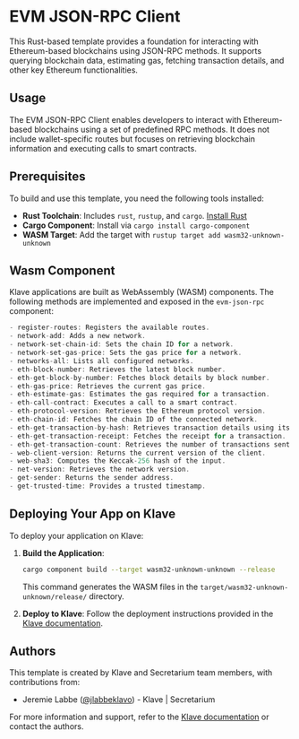 # EVM JSON-RPC Client

This Rust-based template provides a foundation for interacting with Ethereum-based blockchains using JSON-RPC methods. It supports querying blockchain data, estimating gas, fetching transaction details, and other key Ethereum functionalities.

## Usage

The EVM JSON-RPC Client enables developers to interact with Ethereum-based blockchains using a set of predefined RPC methods. It does not include wallet-specific routes but focuses on retrieving blockchain information and executing calls to smart contracts.

## Prerequisites

To build and use this template, you need the following tools installed:

- **Rust Toolchain**: Includes `rust`, `rustup`, and `cargo`. [Install Rust](https://www.rust-lang.org/tools/install)
- **Cargo Component**: Install via `cargo install cargo-component`
- **WASM Target**: Add the target with `rustup target add wasm32-unknown-unknown`

## Wasm Component

Klave applications are built as WebAssembly (WASM) components. The following methods are implemented and exposed in the `evm-json-rpc` component:

```rust
- register-routes: Registers the available routes.
- network-add: Adds a new network.
- network-set-chain-id: Sets the chain ID for a network.
- network-set-gas-price: Sets the gas price for a network.
- networks-all: Lists all configured networks.
- eth-block-number: Retrieves the latest block number.
- eth-get-block-by-number: Fetches block details by block number.
- eth-gas-price: Retrieves the current gas price.
- eth-estimate-gas: Estimates the gas required for a transaction.
- eth-call-contract: Executes a call to a smart contract.
- eth-protocol-version: Retrieves the Ethereum protocol version.
- eth-chain-id: Fetches the chain ID of the connected network.
- eth-get-transaction-by-hash: Retrieves transaction details using its hash.
- eth-get-transaction-receipt: Fetches the receipt for a transaction.
- eth-get-transaction-count: Retrieves the number of transactions sent from an address.
- web-client-version: Returns the current version of the client.
- web-sha3: Computes the Keccak-256 hash of the input.
- net-version: Retrieves the network version.
- get-sender: Returns the sender address.
- get-trusted-time: Provides a trusted timestamp.
```

## Deploying Your App on Klave

To deploy your application on Klave:

1. **Build the Application**:
   ```sh
   cargo component build --target wasm32-unknown-unknown --release
   ```
   This command generates the WASM files in the `target/wasm32-unknown-unknown/release/` directory.

2. **Deploy to Klave**: Follow the deployment instructions provided in the [Klave documentation](https://docs.klave.com/deployment).

## Authors

This template is created by Klave and Secretarium team members, with contributions from:

- Jeremie Labbe ([@jlabbeklavo](https://github.com/jlabbeklavo)) - Klave | Secretarium

For more information and support, refer to the [Klave documentation](https://docs.klave.com) or contact the authors.

